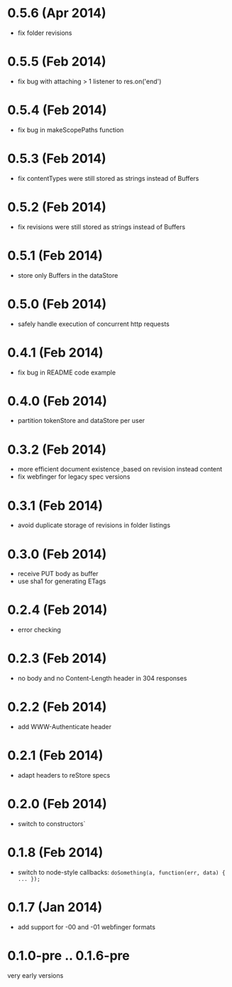 # 0.5.6 (Apr 2014)
* fix folder revisions

# 0.5.5 (Feb 2014)
* fix bug with attaching > 1 listener to res.on('end')

# 0.5.4 (Feb 2014)
* fix bug in makeScopePaths function

# 0.5.3 (Feb 2014)
* fix contentTypes were still stored as strings instead of Buffers

# 0.5.2 (Feb 2014)
* fix revisions were still stored as strings instead of Buffers

# 0.5.1 (Feb 2014)
* store only Buffers in the dataStore

# 0.5.0 (Feb 2014)
* safely handle execution of concurrent http requests

# 0.4.1 (Feb 2014)
* fix bug in README code example

# 0.4.0 (Feb 2014)
* partition tokenStore and dataStore per user

# 0.3.2 (Feb 2014)
* more efficient document existence ,based on revision instead content
* fix webfinger for legacy spec versions

# 0.3.1 (Feb 2014)
* avoid duplicate storage of revisions in folder listings

# 0.3.0 (Feb 2014)
* receive PUT body as buffer
* use sha1 for generating ETags

# 0.2.4 (Feb 2014)
* error checking

# 0.2.3 (Feb 2014)
* no body and no Content-Length header in 304 responses

# 0.2.2 (Feb 2014)
* add WWW-Authenticate header

# 0.2.1 (Feb 2014)
* adapt headers to reStore specs

# 0.2.0 (Feb 2014)
* switch to constructors`

# 0.1.8 (Feb 2014)
* switch to node-style callbacks: `doSomething(a, function(err, data) { ... });`

# 0.1.7 (Jan 2014)
* add support for -00 and -01 webfinger formats

# 0.1.0-pre .. 0.1.6-pre
very early versions
